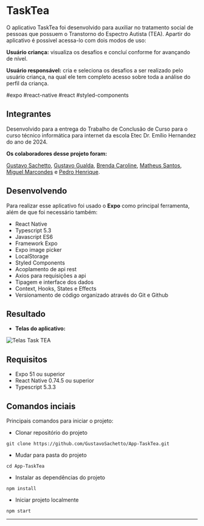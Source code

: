 # TaskTea
O aplicativo TaskTea foi desenvolvido para auxiliar no tratamento social de pessoas que possuem o Transtorno do Espectro Autista (TEA). Apartir do aplicativo é possivel acessa-lo com dois modos de uso:

__Usuário criança:__ visualiza os desafios e concluí conforme for avançando de nível.

__Usuário responsável:__ cria e seleciona os desafios a ser realizado pelo usuário criança, na qual ele tem completo acesso sobre toda a análise do perfil da criança.

#expo #react-native #react #styled-components

## Integrantes
Desenvolvido para a entrega do Trabalho de Conclusão de Curso para o curso técnico informática para internet da escola Etec Dr. Emílio Hernandez do ano de 2024.

__Os colaboradores desse projeto foram:__ 

<a href="https://github.com/GustavoSachetto" target="_blank">Gustavo Sachetto</a>, 
<a href="https://github.com/iCrowleySHR" target="_blank">Gustavo Gualda</a>, 
<a href="https://github.com/dartres" target="_blank">Brenda Caroline</a>,
<a href="https://github.com/matheussantosrodrigues" target="_blank">Matheus Santos</a>,
<a href="https://github.com/Miguelzzzz" target="_blank">Miguel Marcondes</a> e 
<a href="https://github.com/phpparker" target="_blank">Pedro Henrique</a>.

## Desenvolvendo
Para realizar esse aplicativo foi usado o __Expo__ como principal ferramenta, além de que foi necessário também:
- React Native
- Typescript 5.3
- Javascript ES6
- Framework Expo
- Expo image picker
- LocalStorage
- Styled Components
- Acoplamento de api rest
- Axios para requisições a api
- Tipagem e interface dos dados
- Context, Hooks, States e Effects
- Versionamento de código organizado através do Git e Github

## Resultado
- __Telas do aplicativo:__
  
![Telas Task TEA](https://github.com/user-attachments/assets/338dfe17-9aec-48ad-bded-6b4e799af1d5)

## Requisitos
- Expo 51 ou superior
- React Native 0.74.5 ou superior
- Typescript 5.3.3

## Comandos inciais
Principais comandos para iniciar o projeto:

- Clonar repositório do projeto
```
git clone https://github.com/GustavoSachetto/App-TaskTea.git
```

- Mudar para pasta do projeto
```
cd App-TaskTea
```

- Instalar as dependências do projeto
```
npm install
```

- Iniciar projeto localmente
```
npm start
```

*****************
